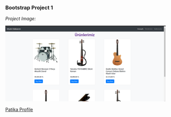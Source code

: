 ### Bootstrap Project 1

*Project Image:*

![Project Image](img/project.png)

<a href="https://app.patika.dev/emreeldemirx">Patika Profile</a>